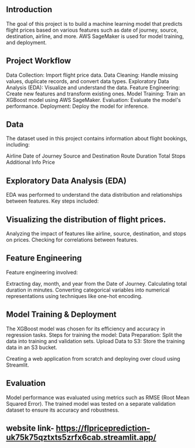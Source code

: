 ## Introduction
The goal of this project is to build a machine learning model that predicts flight prices based on various features such as date of journey, source, destination, airline, and more. AWS SageMaker is used for model training, and deployment.
## Project Workflow
Data Collection: Import flight price data.
Data Cleaning: Handle missing values, duplicate records, and convert data types.
Exploratory Data Analysis (EDA): Visualize and understand the data.
Feature Engineering: Create new features and transform existing ones.
Model Training: Train an XGBoost model using AWS SageMaker.
Evaluation: Evaluate the model's performance.
Deployment: Deploy the model for inference.
## Data
The dataset used in this project contains information about flight bookings, including:

Airline
Date of Journey
Source and Destination
Route
Duration
Total Stops
Additional Info
Price
## Exploratory Data Analysis (EDA)
EDA was performed to understand the data distribution and relationships between features. Key steps included:

## Visualizing the distribution of flight prices.
Analyzing the impact of features like airline, source, destination, and stops on prices.
Checking for correlations between features.
## Feature Engineering
Feature engineering involved:

Extracting day, month, and year from the Date of Journey.
Calculating total duration in minutes.
Converting categorical variables into numerical representations using techniques like one-hot encoding.
## Model Training & Deployment
The XGBoost model was chosen for its efficiency and accuracy in regression tasks. Steps for training the model:
Data Preparation: Split the data into training and validation sets.
Upload Data to S3: Store the training data in an S3 bucket.

Creating a web application from scratch and deploying over cloud using Streamlit.

## Evaluation
Model performance was evaluated using metrics such as RMSE (Root Mean Squared Error). The trained model was tested on a separate validation dataset to ensure its accuracy and robustness.

## website link- https://flpriceprediction-uk75k75qztxts5zrfx6cab.streamlit.app/

